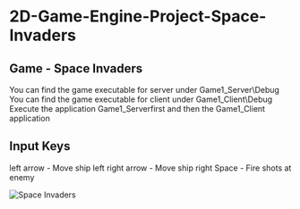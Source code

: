 # 2D-Game-Engine-Project-Space-Invaders

Game - Space Invaders
-----------
You can find the game executable for server under Game1_Server\Debug
You can find the game executable for client under Game1_Client\Debug
Execute the application Game1_Serverfirst and then the Game1_Client application

Input Keys
-----------
left arrow - Move ship left
right arrow - Move ship right
Space - Fire shots at enemy

![Space Invaders](https://user-images.githubusercontent.com/85508832/123154590-ed936f00-d41b-11eb-8446-b7855159643c.png)
